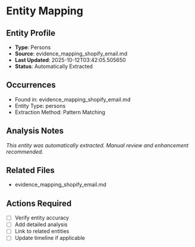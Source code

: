 # Entity Mapping

## Entity Profile
- **Type**: Persons
- **Source**: evidence_mapping_shopify_email.md
- **Last Updated**: 2025-10-12T03:42:05.505650
- **Status**: Automatically Extracted

## Occurrences
- Found in: evidence_mapping_shopify_email.md
- Entity Type: persons
- Extraction Method: Pattern Matching

## Analysis Notes
*This entity was automatically extracted. Manual review and enhancement recommended.*

## Related Files
- evidence_mapping_shopify_email.md

## Actions Required
- [ ] Verify entity accuracy
- [ ] Add detailed analysis
- [ ] Link to related entities
- [ ] Update timeline if applicable
